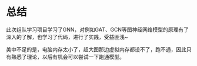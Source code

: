 # 总结

此次组队学习项目学习了GNN，对例如GAT、GCN等图神经网络模型的原理有了深入的了解，也学习了代码，进行了实践，受益匪浅~

美中不足的是，电脑内存太小了，超大图那边虚拟内存都设不了，跑不通，因此只有熟悉了理论，以后有机会可以尝试一下跑通模型。